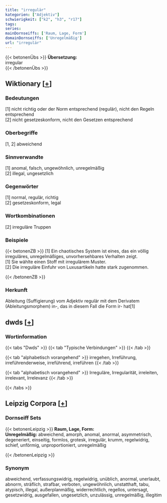 ```yaml
---
title: "irregulär"
kategorien: ["Adjektiv"]
schwierigkeit: ["k2", "h3", "r17"]
tags:
series:
mainDornseiffs: ['Raum, Lage, Form']
domainDornseiffs: ['Unregelmäßig']
url: "irregulär"
---
```


{{< betonenÜbs >}}
**Übersetzung:**  
irregular  
{{< /betonenÜbs >}}

## Wiktionary [[+](https://de.wiktionary.org/wiki/irregulär)]

### Bedeutungen
[1] nicht richtig oder der Norm entsprechend (regulär), nicht den Regeln entsprechend  
[2] nicht gesetzeskonform, nicht den Gesetzen entsprechend  

### Oberbegriffe
[1, 2] abweichend  

### Sinnverwandte
[1] anomal, falsch, ungewöhnlich, unregelmäßig  
[2] illegal, ungesetzlich  

### Gegenwörter
[1] normal, regulär, richtig  
[2] gesetzeskonform, legal  

### Wortkombinationen
[2] irreguläre Truppen  

### Beispiele
{{< betonenZB >}}
[1] Ein chaotisches System ist eines, das ein völlig irreguläres, unregelmäßiges, unvorhersehbares Verhalten zeigt.  
[1] Sie wählte einen Stoff mit irregulärem Muster.  
[2] Die irreguläre Einfuhr von Luxusartikeln hatte stark zugenommen.  

{{< /betonenZB >}}
### Herkunft
Ableitung (Suffigierung) vom Adjektiv regulär mit dem Derivatem (Ableitungsmorphem) in-, das in diesem Fall die Form ir- hat[1]  



## dwds [[+](https://www.dwds.de/wb/irregulär)]

### Wortinformation
{{< tabs "Dwds" >}}
{{< tab "Typische Verbindungen" >}}
{{< /tab >}}

{{< tab "alphabetisch vorangehend" >}}
irregehen, Irreführung, irreführenderweise, irreführend, irreführen
{{< /tab >}}

{{< tab "alphabetisch vorangehend" >}}
Irreguläre, Irregularität, irreleiten, irrelevant, Irrelevanz
{{< /tab >}}

{{< /tabs >}}

## Leipzig Corpora [[+](https://corpora.uni-leipzig.de/en/res?word=irregulär&corpusId=deu_newscrawl-public_2018)]

### Dornseiff Sets
{{< betonenLeipzig >}}
**Raum, Lage, Form:**  
**Unregelmäßig:** abweichend, amorph, anomal, anormal, asymmetrisch, degeneriert, einseitig, formlos, grotesk, irregulär, krumm, regelwidrig, schief, unförmig, unproportioniert, unregelmäßig  

{{< /betonenLeipzig >}}

### Synonym
abweichend, verfassungswidrig, regelwidrig, unüblich, anormal, unerlaubt, abnorm, sträflich, strafbar, verboten, ungewöhnlich, unstatthaft, tabu, atypisch, illegal, außerplanmäßig, widerrechtlich, regellos, untersagt, gesetzwidrig, ausgefallen, ungesetzlich, unzulässig, unregelmäßig, illegitim


